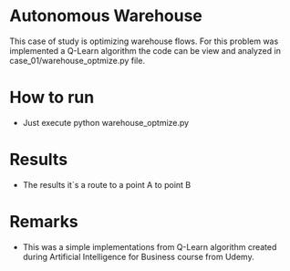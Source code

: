 # Autonomous Warehouse
This case of study is optimizing warehouse flows. For this problem was implemented a Q-Learn algorithm the code can be view and analyzed in case_01/warehouse_optmize.py file. 


# How to run
 - Just execute python warehouse_optmize.py

# Results
 - The results it`s a route to a point A to point B

# Remarks
 - This was a simple implementations from Q-Learn algorithm created during Artificial Intelligence for Business course from Udemy.